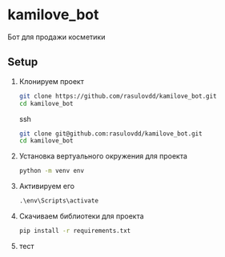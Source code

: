 # kamilove_bot
Бот для продажи косметики

## Setup

1. Клонируем проект 

    ```bash
    git clone https://github.com/rasulovdd/kamilove_bot.git
    cd kamilove_bot
    ```
    ssh
    ```bash
    git clone git@github.com:rasulovdd/kamilove_bot.git
    cd kamilove_bot
    ```

2. Установка вертуального окружения для проекта

    ```bash
    python -m venv env
    ```

3. Активируем его 
    
    ```cmd
    .\env\Scripts\activate
    ```

4. Скачиваем библиотеки для проекта
    
    ```bash
    pip install -r requirements.txt
    ```
5. тест
